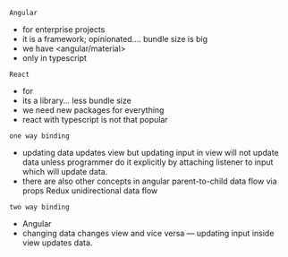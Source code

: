 `Angular`
- for enterprise projects
- it is a framework; opinionated.... bundle size is big
- we have <angular/material> <router> <forms> <DI> <Observables>
- only in typescript

`React`
- for 
- its a library... less bundle size
- we need new packages for everything <react-router-dom> <react-modal> <react-hook-form>
- react with typescript is not that popular


`one way binding`
- updating data updates view but updating input in view will not update data 
    unless programmer do it explicitly by attaching listener to input which will update data.
- there are also other <one-way-flow> concepts in angular
    parent-to-child data flow via props
    Redux unidirectional data flow

`two way binding`
- Angular
- changing data changes view and vice versa — updating input inside view updates data. 

